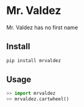 # Mr. Valdez

Mr. Valdez has no first name

## Install

```bash
pip install mrvaldez
```

## Usage

```python
>> import mrvaldez
>> mrvaldez.cartwheel()
```